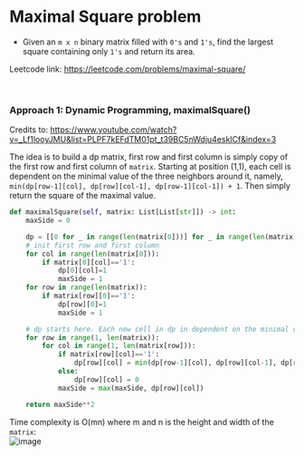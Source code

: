 # Maximal Square problem
* Given an `m x n` binary matrix filled with `0's` and `1's`, find the largest square containing only `1's` and return its area.

Leetcode link: https://leetcode.com/problems/maximal-square/

<br/>

### Approach 1: Dynamic Programming, maximalSquare()
Credits to: https://www.youtube.com/watch?v=_Lf1looyJMU&list=PLPF7kEFdTM01pt_t39BC5nWdju4eskICf&index=3

The idea is to build a dp matrix, first row and first column is simply copy of the first row and first column of `matrix`. Starting at position (1,1), each cell is dependent on the minimal value of the three neighbors around it, namely, `min(dp[row-1][col], dp[row][col-1], dp[row-1][col-1]) + 1`. Then simply return the square of the maximal value.

```python
def maximalSquare(self, matrix: List[List[str]]) -> int:
    maxSide = 0

    dp = [[0 for _ in range(len(matrix[0]))] for _ in range(len(matrix))]
    # init first row and first column
    for col in range(len(matrix[0])):
        if matrix[0][col]=='1':
            dp[0][col]=1
            maxSide = 1
    for row in range(len(matrix)):
        if matrix[row][0]=='1':
            dp[row][0]=1
            maxSide = 1

    # dp starts here. Each new cell in dp in dependent on the minimal value of the three neightbors around it.
    for row in range(1, len(matrix)):
        for col in range(1, len(matrix[row])):
            if matrix[row][col]=='1':
                dp[row][col] = min(dp[row-1][col], dp[row][col-1], dp[row-1][col-1]) + 1
            else:
                dp[row][col] = 0
            maxSide = max(maxSide, dp[row][col])

    return maxSide**2
```

Time complexity is O(mn) where m and n is the height and width of the `matrix`:\
![image](https://user-images.githubusercontent.com/25105806/133669677-3ab85f80-52e8-436b-b538-d5c9c013e60a.png)
